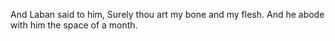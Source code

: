 And Laban said to him, Surely thou art my bone and my flesh. And he abode with him the space of a month.
